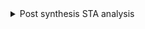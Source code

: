 <details>
  <summary>
  Post synthesis STA analysis
  </summary>
Tcl file: scripts/sta_across_PVT.tcl


![image](https://github.com/user-attachments/assets/0d0a3446-16ca-48cb-a06b-3a626628cd33)

![image](https://github.com/user-attachments/assets/fa5c50a6-9a3f-43fe-ab38-09c9a483aa6b)


  
</details>
